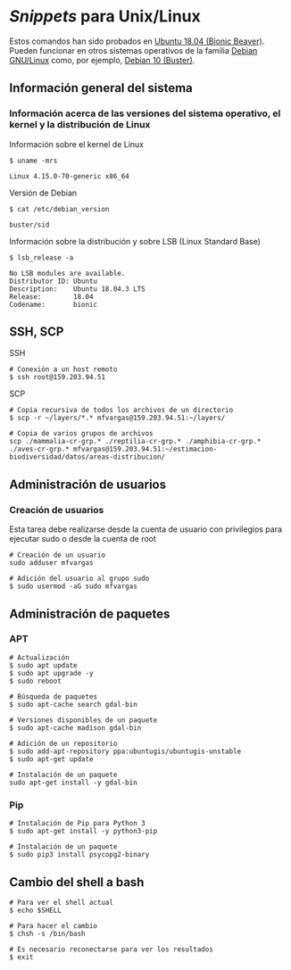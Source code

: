 # _Snippets_ para Unix/Linux
Estos comandos han sido probados en [Ubuntu 18.04 (Bionic Beaver)](http://releases.ubuntu.com/18.04/). Pueden funcionar en otros sistemas operativos de la familia [Debian GNU/Linux](https://www.debian.org/) como, por ejemplo, [Debian 10 (Buster)](https://wiki.debian.org/DebianBuster).

## Información general del sistema
### Información acerca de las versiones del sistema operativo, el kernel y la distribución de Linux
Información sobre el kernel de Linux
```terminal
$ uname -mrs
```
```terminal
Linux 4.15.0-70-generic x86_64
```
Versión de Debian
```terminal
$ cat /etc/debian_version
```
```terminal
buster/sid
```
Información sobre la distribución y sobre LSB (Linux Standard Base)
```terminal
$ lsb_release -a
```
```terminal
No LSB modules are available.
Distributor ID: Ubuntu
Description:    Ubuntu 18.04.3 LTS
Release:        18.04
Codename:       bionic
```

## SSH, SCP
SSH
```terminal
# Conexión a un host remoto
$ ssh root@159.203.94.51
```

SCP
```terminal
# Copia recursiva de todos los archivos de un directorio
$ scp -r ~/layers/*.* mfvargas@159.203.94.51:~/layers/

# Copia de varios grupos de archivos
scp ./mammalia-cr-grp.* ./reptilia-cr-grp.* ./amphibia-cr-grp.* ./aves-cr-grp.* mfvargas@159.203.94.51:~/estimacion-biodiversidad/datos/areas-distribucion/
```

## Administración de usuarios

### Creación de usuarios
Esta tarea debe realizarse desde la cuenta de usuario con privilegios para ejecutar sudo o desde la cuenta de root
```terminal
# Creación de un usuario
sudo adduser mfvargas

# Adición del usuario al grupo sudo
$ sudo usermod -aG sudo mfvargas
```

## Administración de paquetes

### APT
```terminal
# Actualización
$ sudo apt update
$ sudo apt upgrade -y
$ sudo reboot

# Búsqueda de paquetes
$ sudo apt-cache search gdal-bin

# Versiones disponibles de un paquete
$ sudo apt-cache madison gdal-bin

# Adición de un repositorio
$ sudo add-apt-repository ppa:ubuntugis/ubuntugis-unstable
$ sudo apt-get update

# Instalación de un paquete
sudo apt-get install -y gdal-bin
```

### Pip
```terminal
# Instalación de Pip para Python 3
$ sudo apt-get install -y python3-pip

# Instalación de un paquete
$ sudo pip3 install psycopg2-binary
```

## Cambio del shell a bash
```terminal
# Para ver el shell actual
$ echo $SHELL

# Para hacer el cambio
$ chsh -s /bin/bash

# Es necesario reconectarse para ver los resultados
$ exit
```
